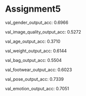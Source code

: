 # Assignment5
val_gender_output_acc: 0.6966

val_image_quality_output_acc: 0.5272 

val_age_output_acc: 0.3710 

val_weight_output_acc: 0.6144 

val_bag_output_acc: 0.5504 

val_footwear_output_acc: 0.6023 

val_pose_output_acc: 0.7339 

val_emotion_output_acc: 0.7051
